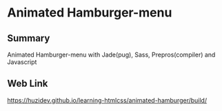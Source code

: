 # Animated Hamburger-menu

## Summary

Animated Hamburger-menu with Jade(pug), Sass, Prepros(compiler) and Javascript

## Web Link

https://huzidev.github.io/learning-htmlcss/animated-hamburger/build/